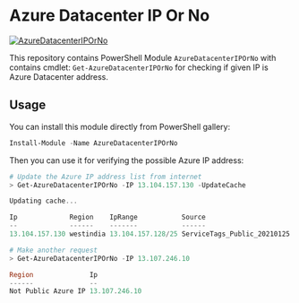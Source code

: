 # Azure Datacenter IP Or No

[![AzureDatacenterIPOrNo](https://img.shields.io/powershellgallery/v/AzureDatacenterIPOrNo.svg?style=flat-square&label=AzureDatacenterIPOrNo)](https://www.powershellgallery.com/packages/AzureDatacenterIPOrNo/)

This repository contains PowerShell Module `AzureDatacenterIPOrNo` with contains cmdlet: `Get-AzureDatacenterIPOrNo` for checking if given
IP is Azure Datacenter address.

## Usage

You can install this module directly from PowerShell gallery:

```powershell
Install-Module -Name AzureDatacenterIPOrNo
```

Then you can use it for verifying the possible Azure IP address:

```powershell
# Update the Azure IP address list from internet
> Get-AzureDatacenterIPOrNo -IP 13.104.157.130 -UpdateCache

Updating cache...

Ip             Region    IpRange           Source
--             ------    -------           ------
13.104.157.130 westindia 13.104.157.128/25 ServiceTags_Public_20210125

# Make another request
> Get-AzureDatacenterIPOrNo -IP 13.107.246.10

Region              Ip
------              --
Not Public Azure IP 13.107.246.10
```
